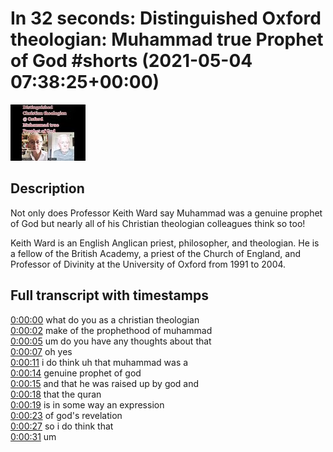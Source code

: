 # In 32 seconds: Distinguished Oxford theologian: Muhammad true Prophet of God #shorts (2021-05-04 07:38:25+00:00)

![alt In 32 seconds: Distinguished Oxford theologian: Muhammad true Prophet of God #shorts](aTa_l0EwBpM.jpg "In 32 seconds: Distinguished Oxford theologian: Muhammad true Prophet of God #shorts")

## Description

Not only does Professor Keith Ward say Muhammad was a genuine prophet of God but nearly all of his Christian theologian colleagues think so too!

Keith Ward is an English Anglican priest, philosopher, and theologian. He is a fellow of the British Academy, a priest of the Church of England, and Professor of Divinity at the University of Oxford from 1991 to 2004.



## Full transcript with timestamps

[0:00:00](https://youtu.be/aTa_l0EwBpM?t=0) what do you as a christian theologian  
[0:00:02](https://youtu.be/aTa_l0EwBpM?t=2) make of the prophethood of muhammad  
[0:00:05](https://youtu.be/aTa_l0EwBpM?t=5) um do you have any thoughts about that  
[0:00:07](https://youtu.be/aTa_l0EwBpM?t=7) oh yes  
[0:00:11](https://youtu.be/aTa_l0EwBpM?t=11) i do think uh that muhammad was a  
[0:00:14](https://youtu.be/aTa_l0EwBpM?t=14) genuine prophet of god  
[0:00:15](https://youtu.be/aTa_l0EwBpM?t=15) and that he was raised up by god and  
[0:00:18](https://youtu.be/aTa_l0EwBpM?t=18) that the quran  
[0:00:19](https://youtu.be/aTa_l0EwBpM?t=19) is in some way an expression  
[0:00:23](https://youtu.be/aTa_l0EwBpM?t=23) of god's revelation  
[0:00:27](https://youtu.be/aTa_l0EwBpM?t=27) so i do think that  
[0:00:31](https://youtu.be/aTa_l0EwBpM?t=31) um  
